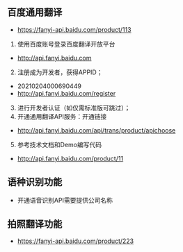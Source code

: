 ## 百度通用翻译
- https://fanyi-api.baidu.com/product/113

1. 使用百度账号登录百度翻译开放平台
- http://api.fanyi.baidu.com
2. 注册成为开发者，获得APPID；
- 20210204000690449
- http://api.fanyi.baidu.com/register
3. 进行开发者认证（如仅需标准版可跳过）；
4. 开通通用翻译API服务：开通链接
- http://api.fanyi.baidu.com/api/trans/product/apichoose
5. 参考技术文档和Demo编写代码
- http://api.fanyi.baidu.com/product/11

## 语种识别功能
- 开通语音识别API需要提供公司名称

## 拍照翻译功能
- https://fanyi-api.baidu.com/product/223

